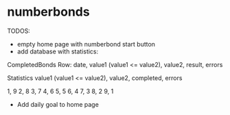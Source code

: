 # numberbonds

TODOS:

- empty home page with numberbond start button
- add database with statistics:

CompletedBonds
Row: date, value1 (value1 <= value2), value2, result, errors

Statistics
value1 (value1 <= value2), value2, completed, errors

1, 9
2, 8
3, 7
4, 6
5, 5
6, 4
7, 3
8, 2
9, 1

- Add daily goal to home page

